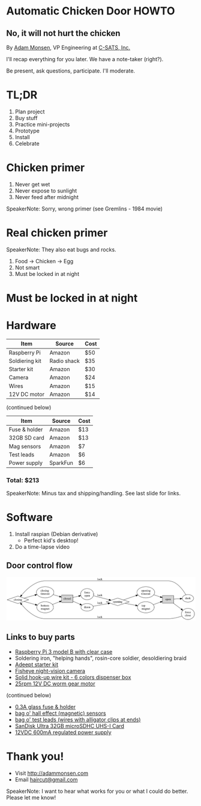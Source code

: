 <!-- .element: data-background-image="./img/chicken-at-front-door.jpg" -->
# Automatic Chicken Door HOWTO

## No, it will not hurt the chicken

By [Adam Monsen](http://adammonsen.com), VP Engineering at [C-SATS, Inc.](https://csats.com)


I'll recap everything for you later. We have a note-taker (right?).

Be present, ask questions, participate. I'll moderate.



# TL;DR

1. Plan project
1. Buy stuff
1. Practice mini-projects
1. Prototype
1. Install
1. Celebrate



# Chicken primer



1. Never get wet
1. Never expose to sunlight
1. Never feed after midnight

SpeakerNote: Sorry, wrong primer (see Gremlins - 1984 movie)



# Real chicken primer



<!-- .element: data-background-image="./img/how-chicken-works.svg" data-background-size="contain" data-background-color="lightgrey" -->

SpeakerNote: They also eat bugs and rocks.



1. Food → Chicken → Egg
1. Not smart
1. Must be locked in at night



# Must be locked in at night



# Hardware



| Item           | Source      | Cost |
| -------------- | ----------- | ---- |
| Raspberry Pi   | Amazon      | $50  |
| Soldiering kit | Radio shack | $35  |
| Starter kit    | Amazon      | $30  |
| Camera         | Amazon      | $24  |
| Wires          | Amazon      | $15  |
| 12V DC motor   | Amazon      | $14  |

(continued below)


| Item           | Source      | Cost |
| -------------- | ----------- | ---- |
| Fuse & holder  | Amazon      | $13  |
| 32GB SD card   | Amazon      | $13  |
| Mag sensors    | Amazon      | $7   |
| Test leads     | Amazon      | $6   |
| Power supply   | SparkFun    | $6   |

### Total: $213

SpeakerNote: Minus tax and shipping/handling. See last slide for links.



<!-- .element: data-background-image="./img/pi-in-case.jpg" data-background-size="contain" -->


<!-- .element: data-background-image="./img/rpi-3-diagram.jpg" data-background-size="contain" -->


<!-- .element: data-background-image="./img/starter-kit.jpg" data-background-size="contain" -->


<!-- .element: data-background-image="./img/fisheye-camera.jpg" data-background-size="contain" -->


<!-- .element: data-background-image="./img/wires.jpg" data-background-size="contain" -->


<!-- .element: data-background-image="./img/motor.jpg" data-background-size="contain" -->


<!-- .element: data-background-image="./img/fuse.jpg" data-background-size="contain" -->


<!-- .element: data-background-image="./img/sd-card.jpg" data-background-size="contain" -->


<!-- .element: data-background-image="./img/mag-sensor.jpg" data-background-size="contain" -->


<!-- .element: data-background-image="./img/test-leads.jpg" data-background-size="contain" -->


<!-- .element: data-background-image="./img/power-supply.jpg" data-background-size="contain" -->



# Software



1. Install raspian (Debian derivative)
    * Perfect kid's desktop!
1. Do a time-lapse video



## Door control flow

[![Door control flow diagram](./img/control-flow.svg)](./img/control-flow.svg)



## Links to buy parts

* [Raspberry Pi 3 model B with clear case](https://www..amazon.com/gp/product/B01D92SSX6/)
* Soldering iron, "helping hands", rosin-core soldier, desoldiering braid
* [Adeept starter kit](https://www.amazon.com/gp/product/B01GHVNP0M/)
* [Fisheye night-vision camera](https://www.amazon.com/gp/product/B06XNV5R6T/)
* [Solid hook-up wire kit - 6 colors dispenser box](https://www.amazon.com/gp/product/B008L3QJAS/)
* [25rpm 12V DC worm gear motor](https://www.amazon.com/gp/product/B01N1JQFYX/)

(continued below)


* [0.3A glass fuse & holder](https://www.amazon.com/gp/product/B01FWR2R38/)
* [bag o' hall effect (magnetic) sensors](https://www.amazon.com/gp/product/B00ATNJH20/)
* [bag o' test leads (wires with alligator clips at ends)](https://www.amazon.com/gp/product/B0002KRABU/)
* [SanDisk Ultra 32GB microSDHC UHS-I Card](https://www.amazon.com/gp/product/B010Q57T02/)
* [12VDC 600mA regulated power supply](https://www.sparkfun.com/products/9442)



# Thank you!

* Visit <http://adammonsen.com>
* Email <haircut@gmail.com>

SpeakerNote: I want to hear what works for you or what I could do better.
Please let me know!
